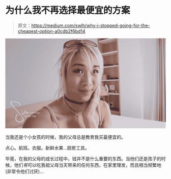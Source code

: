 # 为什么我不再选择最便宜的方案

> 原文：<https://medium.com/swlh/why-i-stopped-going-for-the-cheapest-option-a0cdb2f6bd14>

![](img/eedd2e1d115b3e1814e99e50e7494616.png)

当我还是个小女孩的时候，我的父母总是教育我买最便宜的。

点心。航班。衣服。新鲜水果…厨房工具。

毕竟，在我的父母的成长过程中，钱并不是什么重要的东西。当他们还是孩子的时候，他们*有*可以吃我祖父母当天带来的任何东西，在家里理发，而且相当频繁地(非常令他们讨厌)…
